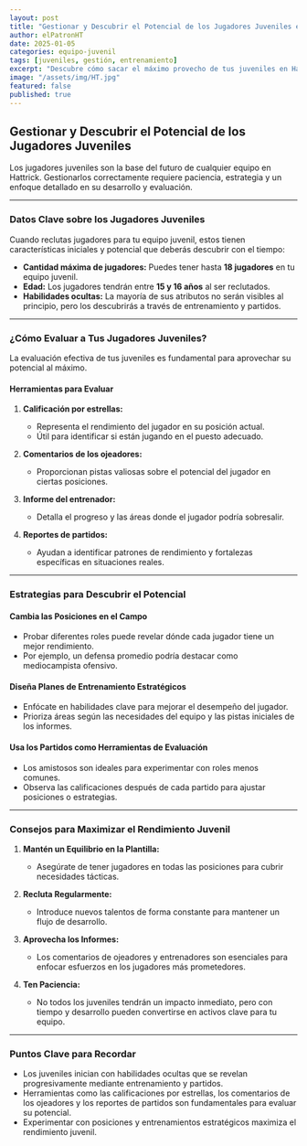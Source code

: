 ```yaml
---
layout: post
title: "Gestionar y Descubrir el Potencial de los Jugadores Juveniles en Hattrick"
author: elPatronHT
date: 2025-01-05
categories: equipo-juvenil
tags: [juveniles, gestión, entrenamiento]
excerpt: "Descubre cómo sacar el máximo provecho de tus juveniles en Hattrick con estrategias de evaluación y entrenamiento."
image: "/assets/img/HT.jpg"
featured: false
published: true
---
```


## Gestionar y Descubrir el Potencial de los Jugadores Juveniles

Los jugadores juveniles son la base del futuro de cualquier equipo en Hattrick. Gestionarlos correctamente requiere paciencia, estrategia y un enfoque detallado en su desarrollo y evaluación.

---

### Datos Clave sobre los Jugadores Juveniles

Cuando reclutas jugadores para tu equipo juvenil, estos tienen características iniciales y potencial que deberás descubrir con el tiempo:

- **Cantidad máxima de jugadores:** Puedes tener hasta **18 jugadores** en tu equipo juvenil.
- **Edad:** Los jugadores tendrán entre **15 y 16 años** al ser reclutados.
- **Habilidades ocultas:** La mayoría de sus atributos no serán visibles al principio, pero los descubrirás a través de entrenamiento y partidos.

---

### ¿Cómo Evaluar a Tus Jugadores Juveniles?

La evaluación efectiva de tus juveniles es fundamental para aprovechar su potencial al máximo.

#### Herramientas para Evaluar

1. **Calificación por estrellas:**

   - Representa el rendimiento del jugador en su posición actual.
   - Útil para identificar si están jugando en el puesto adecuado.

2. **Comentarios de los ojeadores:**

   - Proporcionan pistas valiosas sobre el potencial del jugador en ciertas posiciones.

3. **Informe del entrenador:**

   - Detalla el progreso y las áreas donde el jugador podría sobresalir.

4. **Reportes de partidos:**
   - Ayudan a identificar patrones de rendimiento y fortalezas específicas en situaciones reales.

---

### Estrategias para Descubrir el Potencial

#### Cambia las Posiciones en el Campo

- Probar diferentes roles puede revelar dónde cada jugador tiene un mejor rendimiento.
- Por ejemplo, un defensa promedio podría destacar como mediocampista ofensivo.

#### Diseña Planes de Entrenamiento Estratégicos

- Enfócate en habilidades clave para mejorar el desempeño del jugador.
- Prioriza áreas según las necesidades del equipo y las pistas iniciales de los informes.

#### Usa los Partidos como Herramientas de Evaluación

- Los amistosos son ideales para experimentar con roles menos comunes.
- Observa las calificaciones después de cada partido para ajustar posiciones o estrategias.

---

### Consejos para Maximizar el Rendimiento Juvenil

1. **Mantén un Equilibrio en la Plantilla:**

   - Asegúrate de tener jugadores en todas las posiciones para cubrir necesidades tácticas.

2. **Recluta Regularmente:**

   - Introduce nuevos talentos de forma constante para mantener un flujo de desarrollo.

3. **Aprovecha los Informes:**

   - Los comentarios de ojeadores y entrenadores son esenciales para enfocar esfuerzos en los jugadores más prometedores.

4. **Ten Paciencia:**
   - No todos los juveniles tendrán un impacto inmediato, pero con tiempo y desarrollo pueden convertirse en activos clave para tu equipo.

---

### Puntos Clave para Recordar

- Los juveniles inician con habilidades ocultas que se revelan progresivamente mediante entrenamiento y partidos.
- Herramientas como las calificaciones por estrellas, los comentarios de los ojeadores y los reportes de partidos son fundamentales para evaluar su potencial.
- Experimentar con posiciones y entrenamientos estratégicos maximiza el rendimiento juvenil.
